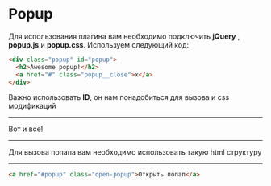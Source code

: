 # Popup
Для использования плагина вам необходимо подключить **jQuery** , **popup.js** и **popup.css**. Используем следующий код:
```html
<div class="popup" id="popup">
  <h2>Awesome popup!</h2>
  <a href="#" class="popup__close">x</a>  
</div>
```
Важно использовать **ID**, он нам понадобиться для вызова и css модификаций
***
Вот и все!
***
Для вызова попапа вам необходимо использовать такую html структуру
***
```html
<a href="#popup" class="open-popup">Открыть попап</a>
```

